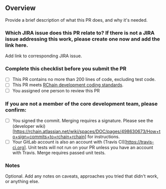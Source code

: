 ## Overview
Provide a brief description of what this PR does, and why it's needed.

### Which JIRA issue does this PR relate to? If there is not a JIRA issue addressing this work, please create one now and add the link here.
Add link to corresponding JIRA issue.

### Complete this checklist before you submit the PR
- [ ] This PR contains no more than 200 lines of code, excluding test code.
- [ ] This PR meets [RChain development coding standards](https://rchain.atlassian.net/wiki/spaces/DOC/pages/28082177/Coding+Standards).
- [ ] You assigned one person to review this PR

### If you are not a member of the core development team, please confirm:
- [ ] You signed the commit. Merging requires a signature. Please see the (developer wiki)[https://rchain.atlassian.net/wiki/spaces/DOC/pages/498630673/How+to+sign+commits+to+rchain+rchain] for instructions.
- [ ] Your GitLab account is also an account with (Travis CI)[https://travis-ci.org]. Unit tests will not run on your PR unless you have an account with Travis. Merge requires passed unit tests.

### Notes
Optional. Add any notes on caveats, approaches you tried that didn't work, or anything else.
